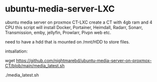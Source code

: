 # ubuntu-media-server-LXC
ubuntu media server on proxmox CT-LXC
create a CT with 4gb ram and 4 CPU 
this script will install Docker, Portainer, Heimdall, Radarr, Sonarr, Transmission, emby, jellyfin, Prowlarr, Pivpn web etc.

need to have a hdd that is mounted on /mnt/HDD to store files.

intsallation:

wget https://github.com/nightmarebd/ubuntu-media-server-on-proxmox-CT/blob/main/media_latest.sh


./media_latest.sh
